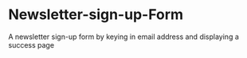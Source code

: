 # Newsletter-sign-up-Form
A newsletter sign-up form by keying in email address and displaying a success page
